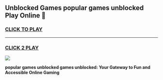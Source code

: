 
## Unblocked Games popular games unblocked Play Online 👋
<h3>
<a href="https://news.freeplayer.one?title=popular_games_unblocked&ref=17F">CLICK TO PLAY</a></h3>
<hr>

<h3>
<a href="https://news.freeplayer.one?title=popular_games_unblocked&ref=17F">CLICK 2 PLAY</a>
  
</h3>

<a href="https://news.freeplayer.one?title=popular_games_unblocked&ref=17F/"><img src="https://clearcache.store/games.png"></a>


**popular games unblocked games unblocked: Your Gateway to Fun and Accessible Online Gaming**
